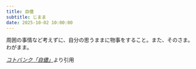 ```yaml
---
title: 自儘
subtitle: じまま
date: 2025-10-02 10:00:00
---
```


周囲の事情など考えずに、自分の思うままに物事をすること。また、そのさま。わがまま。

<cite>[コトバンク「自儘」](https://kotobank.jp/word/%E8%87%AA%E5%84%98)</cite>より引用